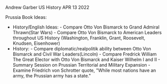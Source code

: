 Andrew Garber
US History 
APR 13 2022

Prussia Book Ideas:
 - History/English Ideas:
        - Compare Otto Von Bismarck to Grand Admiral Thrawn(Star Wars)
        - Compare Otto Von Bismarck to American Leaders throughout US History (Washington, Franklin, Grant, Roosevelt, Knudsen, Eisenhower)
 - History:
        - Compare diplomatic/realpolitik ability between Otto Von Bismarck and Civil War Leaders(Lincoln)
        - Compare Fredrick William The Great Elector with Otto Von Bismarck and Kaiser Wilhelm I and II
        - Summary Session on Prussian Territorial and Military Expansion
        - Examine Friedrich von Schrotter quote, "While most nations have an army, the Prussian army has a state."